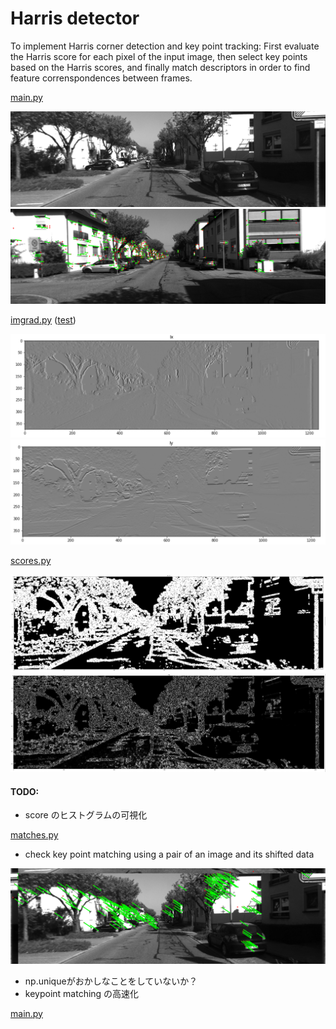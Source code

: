 # Harris detector 

To implement Harris corner detection and key point tracking: First evaluate the Harris score for each pixel of the input image, then select key points based on the Harris scores, and finally match descriptors in order to find feature correnspondences between frames. 

[main.py](https://github.com/teruyuki-yamasaki/VAMR/blob/main/exercise03/code/main1127.py)

<img src="https://github.com/teruyuki-yamasaki/VAMR/blob/main/exercise03/data/000000.png"/>
<img src="https://github.com/teruyuki-yamasaki/VAMR/blob/main/exercise03/results/matches_000086_grad1_match2_mode1.png"/>

[imgrad.py](https://github.com/teruyuki-yamasaki/VAMR/blob/main/exercise03/code/imgrad.py)
([test](https://github.com/teruyuki-yamasaki/VAMR/blob/main/exercise03/code/test_imgrad.py))

<img src="https://github.com/teruyuki-yamasaki/VAMR/blob/main/exercise03/results/imgrad_Ix.png"/>
<img src="https://github.com/teruyuki-yamasaki/VAMR/blob/main/exercise03/results/imgrad_Iy.png"/>

[scores.py](https://github.com/teruyuki-yamasaki/VAMR/blob/main/exercise03/code/constructStructureTensor.py)

<img src="https://github.com/teruyuki-yamasaki/VAMR/blob/main/exercise03/results/shitomashi.png"/>
<img src="https://github.com/teruyuki-yamasaki/VAMR/blob/main/exercise03/results/harris.png"/>

#### TODO:
- score のヒストグラムの可視化

[matches.py](https://github.com/teruyuki-yamasaki/VAMR/blob/main/exercise03/code/matches.py)

- check key point matching using a pair of an image and its shifted data 
<img src="https://github.com/teruyuki-yamasaki/VAMR/blob/main/exercise03/results/matches_000000_grad1_match2_mode0.png"/>

- np.uniqueがおかしなことをしていないか？
- keypoint matching の高速化

[main.py](https://github.com/teruyuki-yamasaki/VAMR/blob/main/exercise03/code/main1127.py)
